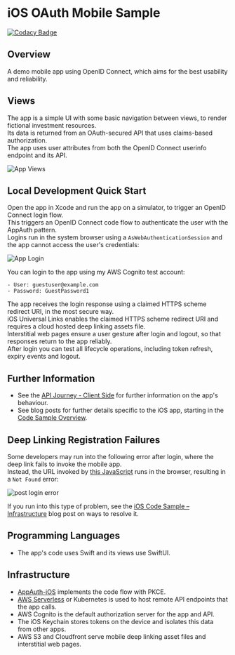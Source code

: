 # iOS OAuth Mobile Sample

[![Codacy Badge](https://api.codacy.com/project/badge/Grade/1cb3653653ea4a82925fe44dd0d14f7a)](https://app.codacy.com/gh/gary-archer/oauth.mobilesample.ios?utm_source=github.com&utm_medium=referral&utm_content=gary-archer/oauth.mobilesample.ios&utm_campaign=Badge_Grade)

## Overview

A demo mobile app using OpenID Connect, which aims for the best usability and reliability.

## Views

The app is a simple UI with some basic navigation between views, to render fictional investment resources.\
Its data is returned from an OAuth-secured API that uses claims-based authorization.\
The app uses user attributes from both the OpenID Connect userinfo endpoint and its API. 

![App Views](doc/views.png)

## Local Development Quick Start

Open the app in Xcode and run the app on a simulator, to trigger an OpenID Connect login flow.\
This triggers an OpenID Connect code flow to authenticate the user with the AppAuth pattern.\
Logins run in the system browser using a `AsWebAuthenticationSession` and the app cannot access the user's credentials:

![App Login](doc/login.png)

You can login to the app using my AWS Cognito test account:

```text
- User: guestuser@example.com
- Password: GuestPassword1
```

The app receives the login response using a claimed HTTPS scheme redirect URI, in the most secure way.\
iOS Universal Links enables the claimed HTTPS scheme redirect URI and requires a cloud hosted deep linking assets file.\
Interstitial web pages ensure a user gesture after login and logout, so that responses return to the app reliably.\
After login you can test all lifecycle operations, including token refresh, expiry events and logout.

## Further Information

* See the [API Journey - Client Side](https://github.com/gary-archer/oauth.blog/tree/master/public/posts/api-journey-client-side.mdx) for further information on the app's behaviour.
* See blog posts for further details specific to the iOS app, starting in the [Code Sample Overview](https://github.com/gary-archer/oauth.blog/tree/master/public/posts/ios-code-sample-overview.mdx).

## Deep Linking Registration Failures

Some developers may run into the following error after login, where the deep link fails to invoke the mobile app.\
Instead, the URL invoked by [this JavaScript](Web/postlogin.html) runs in the browser, resulting in a `Not Found` error:

![post login error](doc/post-login-error.png)

If you run into this type of problem, see the [iOS Code Sample – Infrastructure](https://github.com/gary-archer/oauth.blog/tree/master/public/posts/ios-code-sample-infrastructure.mdx) blog post on ways to resolve it.

## Programming Languages

* The app's code uses Swift and its views use SwiftUI.

## Infrastructure

* [AppAuth-iOS](https://github.com/openid/AppAuth-iOS) implements the code flow with PKCE.
* [AWS Serverless](https://github.com/gary-archer/oauth.apisample.serverless) or Kubernetes is used to host remote API endpoints that the app calls.
* AWS Cognito is the default authorization server for the app and API.
* The iOS Keychain stores tokens on the device and isolates this data from other apps.
* AWS S3 and Cloudfront serve mobile deep linking asset files and interstitial web pages.
